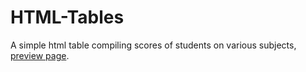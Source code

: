 # HTML-Tables
A simple html table compiling scores of students on various subjects, [preview page](https://codepen.io/sanaudoekong/full/VwQymby).
